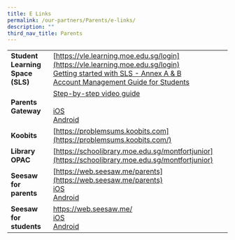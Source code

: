 ```yaml
---
title: E Links
permalink: /our-partners/Parents/e-links/
description: ""
third_nav_title: Parents
---
```

|  	|  	|
|---	|---	|
| **Student Learning Space (SLS)** 	| [https://vle.learning.moe.edu.sg/login](https://vle.learning.moe.edu.sg/login)<br>[Getting started with SLS - Annex A & B](/files/Getting%20started%20with%20SLS%20-%20Annex%20A%20and%20Annex%20B.pdf)<br>[Account Management Guide for Students](/files/SLS%20Account%20Management%20-%20Guide%20for%20Students.pdf) 	|
| **Parents Gateway** 	| [Step-by-step video guide](https://www.youtube.com/watch?v=tW9jwyuovOo&feature=youtu.be)<br><br>[iOS](https://itunes.apple.com/sg/app/parents-gateway/id1267198708)<br>[Android](https://play.google.com/store/apps/details?id=com.moe.pgp) 	|
| **Koobits** 	| [https://problemsums.koobits.com](https://problemsums.koobits.com/) 	|
| **Library OPAC** 	| [https://schoolibrary.moe.edu.sg/montfortjunior](https://schoolibrary.moe.edu.sg/montfortjunior) 	|
| **Seesaw for parents** 	| [https://web.seesaw.me/parents](https://web.seesaw.me/parents) <br>[iOS](https://apps.apple.com/us/app/seesaw-parent-access/id930565469)<br>[Android](https://play.google.com/store/apps/details?id=seesaw.shadowpuppet.co.seesaw&hl=en) 	|
| **Seesaw for students** 	| https://web.seesaw.me/ <br>[iOS](https://apps.apple.com/us/app/seesaw-multimedia-journal/id930565184?ls=1)<br>[Android](https://play.google.com/store/apps/details?hl=en&id=seesaw.shadowpuppet.co.classroom) 	|